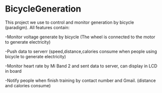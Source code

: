 # BicycleGeneration
This project we use to control and monitor generation by bicycle (paradigm).
 All features contain:
	
-Monitor voltage generate by bicycle (The wheel is connected to the motor to generate electricity)

-Push data to serverr (speed,distance,calories consume when people using bicycle to generate electricity)

-Monitor heart rate by Mi Band 2 and sent data to server, can display in LCD in board

-Notify people when finish training by contact number and Gmail. (distance and calories consume)
